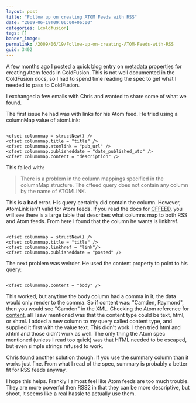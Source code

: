 ```yaml
---
layout: post
title: "Follow up on creating ATOM Feeds with RSS"
date: "2009-06-19T09:06:00+06:00"
categories: [coldfusion]
tags: []
banner_image: 
permalink: /2009/06/19/Follow-up-on-creating-ATOM-Feeds-with-RSS
guid: 3402
---
```


A few months ago I posted a quick blog entry on <a href="http://www.raymondcamden.com/index.cfm/2009/2/25/Metadata-properties-for-CFFEED--Atom">metadata properties</a> for creating Atom feeds in ColdFusion. This is not well documented in the ColdFusion docs, so I had to spend time reading the spec to get what I needed to pass to ColdFusion.

I exchanged a few emails with Chris and wanted to share some of what we found.
<!--more-->
The first issue he had was with links for his Atom feed. He tried using a columnMap value of atomLink:

<code>
&lt;cfset columnmap = structNew() /&gt;
&lt;cfset columnmap.title = "title" /&gt;
&lt;cfset columnmap.atomlink = "pub_url" /&gt;
&lt;cfset columnmap.publisheddate = "date_published_utc" /&gt;
&lt;cfset columnmap.content = "description" /&gt;
</code>

This failed with:

<blockquote>
<p>
There is a problem in the column mappings specified in the columnMap structure. The cffeed query does not contain any column by the name of ATOMLINK.
</p>
</blockquote>

This is a <b>bad</b> error. His query certainly did contain the column. However, AtomLink isn't valid for Atom feeds. If you read the docs for <a href="http://livedocs.adobe.com/coldfusion/8/htmldocs/Tags_f_01.html#4002452">CFFEED</a>, you will see there is a large table that describes what columns map to both RSS and Atom feeds. From here I found that the column he wants is linkhref.

<code>
&lt;cfset columnmap = structNew() /&gt;
&lt;cfset columnmap.title = "title" /&gt;
&lt;cfset columnmap.linkhref = "link"/&gt;
&lt;cfset columnmap.publisheddate = "posted" /&gt;
</code>

The next problem was weirder. He used the content property to point to his query:

<code>
&lt;cfset columnmap.content = "body" /&gt;
</code>

This worked, but anytime the body column had a comma in it, the data would only render to the comma. So if content was: "Camden, Raymond", then you would see "Camden" in the XML. Checking the Atom reference for <a href="http://www.atomenabled.org//developers/syndication/atom-format-spec.php#element.content">content</a>, all I saw mentioned was that the content type could be text, html, or xhtml. I added a new column to my query called content type, and supplied it first with the value text. This didn't work. I then tried html and xhtml and those didn't work as well. The only thing the Atom spec mentioned (unless I read too quick) was that HTML needed to be escaped, but even simple strings refused to work. 

Chris found another solution though. If you use the summary column than it works just fine. From what I read of the spec, summary is probably a better fit for RSS feeds anyway.

I hope this helps. Frankly I almost feel like Atom feeds are too much trouble. They are more powerful then RSS2 in that they can be more descriptive, but shoot, it seems like a real hassle to actually use them.